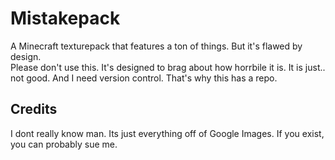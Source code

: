 # Mistakepack
A Minecraft texturepack that features a ton of things. But it's flawed by design.  
Please don't use this. It's designed to brag about how horrbile it is. It is just.. not good. And I need version control. That's why this has a repo.  

## Credits
I dont really know man. Its just everything off of Google Images. If you exist, you can probably sue me.
